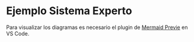 # Ejemplo Sistema Experto


Para visualizar los diagramas es necesario el plugin de [Mermaid Previe](https://marketplace.visualstudio.com/items?itemName=vstirbu.vscode-mermaid-preview) en VS Code.